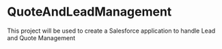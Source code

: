 QuoteAndLeadManagement
======================

This project will be used to create a Salesforce application to handle Lead and Quote Management
